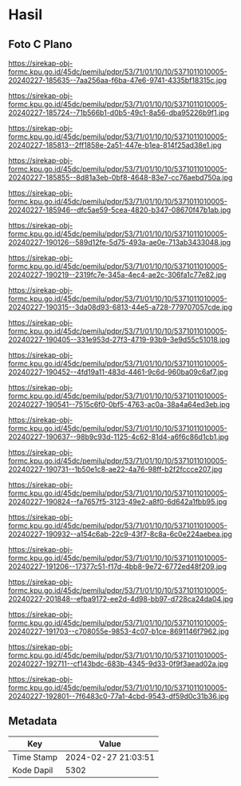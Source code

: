 # Hasil

## Foto C Plano

https://sirekap-obj-formc.kpu.go.id/45dc/pemilu/pdpr/53/71/01/10/10/5371011010005-20240227-185635--7aa256aa-f6ba-47e6-9741-4335bf18315c.jpg

https://sirekap-obj-formc.kpu.go.id/45dc/pemilu/pdpr/53/71/01/10/10/5371011010005-20240227-185724--71b566b1-d0b5-49c1-8a56-dba95226b9f1.jpg

https://sirekap-obj-formc.kpu.go.id/45dc/pemilu/pdpr/53/71/01/10/10/5371011010005-20240227-185813--2ff1858e-2a51-447e-b1ea-814f25ad38e1.jpg

https://sirekap-obj-formc.kpu.go.id/45dc/pemilu/pdpr/53/71/01/10/10/5371011010005-20240227-185855--8d81a3eb-0bf8-4648-83e7-cc76aebd750a.jpg

https://sirekap-obj-formc.kpu.go.id/45dc/pemilu/pdpr/53/71/01/10/10/5371011010005-20240227-185946--dfc5ae59-5cea-4820-b347-08670f47b1ab.jpg

https://sirekap-obj-formc.kpu.go.id/45dc/pemilu/pdpr/53/71/01/10/10/5371011010005-20240227-190126--589d12fe-5d75-493a-ae0e-713ab3433048.jpg

https://sirekap-obj-formc.kpu.go.id/45dc/pemilu/pdpr/53/71/01/10/10/5371011010005-20240227-190219--2319fc7e-345a-4ec4-ae2c-306fa1c77e82.jpg

https://sirekap-obj-formc.kpu.go.id/45dc/pemilu/pdpr/53/71/01/10/10/5371011010005-20240227-190315--3da08d93-6813-44e5-a728-779707057cde.jpg

https://sirekap-obj-formc.kpu.go.id/45dc/pemilu/pdpr/53/71/01/10/10/5371011010005-20240227-190405--331e953d-27f3-4719-93b9-3e9d55c51018.jpg

https://sirekap-obj-formc.kpu.go.id/45dc/pemilu/pdpr/53/71/01/10/10/5371011010005-20240227-190452--4fd19a11-483d-4461-9c6d-960ba09c6af7.jpg

https://sirekap-obj-formc.kpu.go.id/45dc/pemilu/pdpr/53/71/01/10/10/5371011010005-20240227-190541--7515c6f0-0bf5-4763-ac0a-38a4a64ed3eb.jpg

https://sirekap-obj-formc.kpu.go.id/45dc/pemilu/pdpr/53/71/01/10/10/5371011010005-20240227-190637--98b9c93d-1125-4c62-81d4-a6f6c86d1cb1.jpg

https://sirekap-obj-formc.kpu.go.id/45dc/pemilu/pdpr/53/71/01/10/10/5371011010005-20240227-190731--1b50e1c8-ae22-4a76-98ff-b2f2fccce207.jpg

https://sirekap-obj-formc.kpu.go.id/45dc/pemilu/pdpr/53/71/01/10/10/5371011010005-20240227-190824--fa7657f5-3123-49e2-a8f0-6d642a1fbb95.jpg

https://sirekap-obj-formc.kpu.go.id/45dc/pemilu/pdpr/53/71/01/10/10/5371011010005-20240227-190932--a154c6ab-22c9-43f7-8c8a-6c0e224aebea.jpg

https://sirekap-obj-formc.kpu.go.id/45dc/pemilu/pdpr/53/71/01/10/10/5371011010005-20240227-191206--17377c51-f17d-4bb8-9e72-6772ed48f209.jpg

https://sirekap-obj-formc.kpu.go.id/45dc/pemilu/pdpr/53/71/01/10/10/5371011010005-20240227-201848--efba9172-ee2d-4d98-bb97-d728ca24da04.jpg

https://sirekap-obj-formc.kpu.go.id/45dc/pemilu/pdpr/53/71/01/10/10/5371011010005-20240227-191703--c708055e-9853-4c07-b1ce-8691146f7962.jpg

https://sirekap-obj-formc.kpu.go.id/45dc/pemilu/pdpr/53/71/01/10/10/5371011010005-20240227-192711--cf143bdc-683b-4345-9d33-0f9f3aead02a.jpg

https://sirekap-obj-formc.kpu.go.id/45dc/pemilu/pdpr/53/71/01/10/10/5371011010005-20240227-192801--7f6483c0-77a1-4cbd-9543-df59d0c31b36.jpg


## Metadata

| Key        | Value               |
| ---------- | ------------------- |
| Time Stamp | 2024-02-27 21:03:51 |
| Kode Dapil | 5302                |



